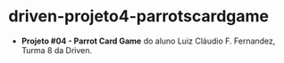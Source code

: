 # driven-projeto4-parrotscardgame

* **Projeto #04 - Parrot Card Game** do aluno Luiz Cláudio F. Fernandez, Turma 8 da Driven.